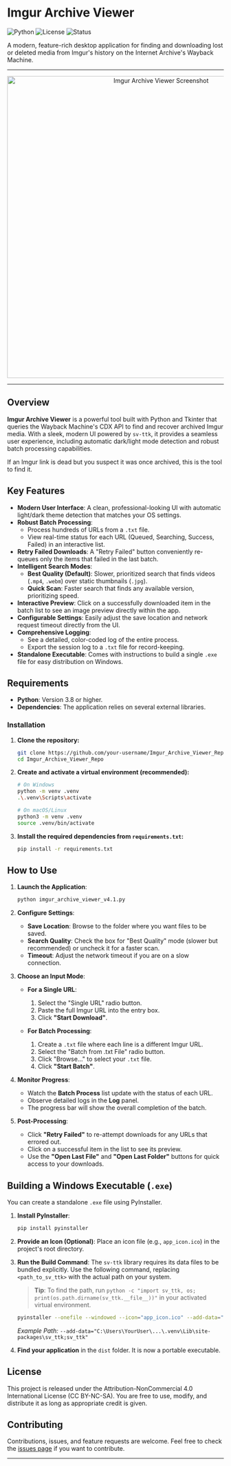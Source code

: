 # Imgur Archive Viewer

![Python](https://img.shields.io/badge/Python-3.8+-blue.svg)
![License](https://img.shields.io/badge/license-CC--BY--NC%204.0-green.svg)
![Status](https://img.shields.io/badge/status-active-brightgreen.svg)

A modern, feature-rich desktop application for finding and downloading lost or deleted media from Imgur's history on the Internet Archive's Wayback Machine.

---

<p align="center">
  <!-- IMPORTANT: Replace this with a screenshot or GIF of your v4.1 application! -->
  <img src="https://i.imgur.com/qMUujbP.png" alt="Imgur Archive Viewer Screenshot" width="700"/>
</p>

---

## Overview

**Imgur Archive Viewer** is a powerful tool built with Python and Tkinter that queries the Wayback Machine's CDX API to find and recover archived Imgur media. With a sleek, modern UI powered by `sv-ttk`, it provides a seamless user experience, including automatic dark/light mode detection and robust batch processing capabilities.

If an Imgur link is dead but you suspect it was once archived, this is the tool to find it.

## Key Features

- **Modern User Interface**: A clean, professional-looking UI with automatic light/dark theme detection that matches your OS settings.
- **Robust Batch Processing**:
    - Process hundreds of URLs from a `.txt` file.
    - View real-time status for each URL (Queued, Searching, Success, Failed) in an interactive list.
- **Retry Failed Downloads**: A "Retry Failed" button conveniently re-queues only the items that failed in the last batch.
- **Intelligent Search Modes**:
    - **Best Quality (Default)**: Slower, prioritized search that finds videos (`.mp4`, `.webm`) over static thumbnails (`.jpg`).
    - **Quick Scan**: Faster search that finds any available version, prioritizing speed.
- **Interactive Preview**: Click on a successfully downloaded item in the batch list to see an image preview directly within the app.
- **Configurable Settings**: Easily adjust the save location and network request timeout directly from the UI.
- **Comprehensive Logging**:
    - See a detailed, color-coded log of the entire process.
    - Export the session log to a `.txt` file for record-keeping.
- **Standalone Executable**: Comes with instructions to build a single `.exe` file for easy distribution on Windows.

## Requirements

- **Python**: Version 3.8 or higher.
- **Dependencies**: The application relies on several external libraries.

### Installation

1.  **Clone the repository:**
    ```bash
    git clone https://github.com/your-username/Imgur_Archive_Viewer_Repo.git
    cd Imgur_Archive_Viewer_Repo
    ```

2.  **Create and activate a virtual environment (recommended):**
    ```bash
    # On Windows
    python -m venv .venv
    .\.venv\Scripts\activate

    # On macOS/Linux
    python3 -m venv .venv
    source .venv/bin/activate
    ```

3.  **Install the required dependencies from `requirements.txt`:**
    ```bash
    pip install -r requirements.txt
    ```

## How to Use

1.  **Launch the Application**:
    ```bash
    python imgur_archive_viewer_v4.1.py
    ```

2.  **Configure Settings**:
    - **Save Location**: Browse to the folder where you want files to be saved.
    - **Search Quality**: Check the box for "Best Quality" mode (slower but recommended) or uncheck it for a faster scan.
    - **Timeout**: Adjust the network timeout if you are on a slow connection.

3.  **Choose an Input Mode**:

    - **For a Single URL**:
        1. Select the "Single URL" radio button.
        2. Paste the full Imgur URL into the entry box.
        3. Click **"Start Download"**.

    - **For Batch Processing**:
        1. Create a `.txt` file where each line is a different Imgur URL.
        2. Select the "Batch from .txt File" radio button.
        3. Click "Browse..." to select your `.txt` file.
        4. Click **"Start Batch"**.

4.  **Monitor Progress**:
    - Watch the **Batch Process** list update with the status of each URL.
    - Observe detailed logs in the **Log** panel.
    - The progress bar will show the overall completion of the batch.

5.  **Post-Processing**:
    - Click **"Retry Failed"** to re-attempt downloads for any URLs that errored out.
    - Click on a successful item in the list to see its preview.
    - Use the **"Open Last File"** and **"Open Last Folder"** buttons for quick access to your downloads.

## Building a Windows Executable (`.exe`)

You can create a standalone `.exe` file using PyInstaller.

1.  **Install PyInstaller**:
    ```bash
    pip install pyinstaller
    ```

2.  **Provide an Icon (Optional)**: Place an icon file (e.g., `app_icon.ico`) in the project's root directory.

3.  **Run the Build Command**: The `sv-ttk` library requires its data files to be bundled explicitly. Use the following command, replacing `<path_to_sv_ttk>` with the actual path on your system.

    > **Tip**: To find the path, run `python -c "import sv_ttk, os; print(os.path.dirname(sv_ttk.__file__))"` in your activated virtual environment.

    ```bash
    pyinstaller --onefile --windowed --icon="app_icon.ico" --add-data="<path_to_sv_ttk>;sv_ttk" imgur_archive_viewer_v4.1.py
    ```
    *Example Path:* `--add-data="C:\Users\YourUser\...\.venv\Lib\site-packages\sv_ttk;sv_ttk"`

4.  **Find your application** in the `dist` folder. It is now a portable executable.

## License

This project is released under the Attribution-NonCommercial 4.0 International License (CC BY-NC-SA). You are free to use, modify, and distribute it as long as appropriate credit is given.
## Contributing

Contributions, issues, and feature requests are welcome. Feel free to check the [issues page](https://github.com/your-username/Imgur_Archive_Viewer_Repo/issues) if you want to contribute.

---